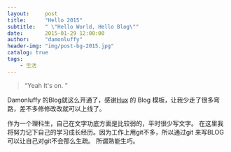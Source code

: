 ```yaml
---
layout:     post
title:      "Hello 2015"
subtitle:   " \"Hello World, Hello Blog\""
date:       2015-01-29 12:00:00
author:     "damonluffy"
header-img: "img/post-bg-2015.jpg"
catalog: true
tags:
    - 生活
---
```


> “Yeah It's on. ”


Damonluffy 的Blog就这么开通了，感谢[Hux](http://huangxuan.me) 的 Blog 模板，让我少走了很多弯路，差不多修修改改就可以上线了。

作为一个理科生，自己在文字功底方面是比较弱的，平时很少写文字。
在这里我将努力记下自己的学习成长经历。因为工作上用git不多，所以通过git 来写BLOG可以让自己对git不会那么生疏。 所谓熟能生巧。